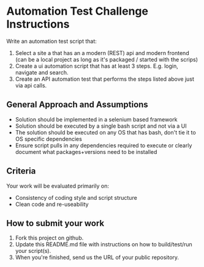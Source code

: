 # Automation Test Challenge Instructions

Write an automation test script that:
 1. Select a site a that has an a modern (REST) api and modern frontend (can be a local project as long as it's packaged / started with the scrips)
 2. Create a ui automation script that has at least 3 steps. E.g. login, navigate and search.
 3. Create an API automation test that performs the steps listed above just via api calls.

## General Approach and Assumptions

- Solution should be implemented in a selenium based framework
- Solution should be executed by a single bash script and not via a UI
- The solution should be executed on any OS that has bash, don't tie it to OS specific dependencies
- Ensure script pulls in any dependencies required to execute or clearly document what packages+versions need to be installed

## Criteria

Your work will be evaluated primarily on:

- Consistency of coding style and script structure
- Clean code and re-useability


## How to submit your work

 1. Fork this project on github.
 2. Update this README.md file with instructions on how to build/test/run your script(s).
 3. When you're finished, send us the URL of your public repository.
